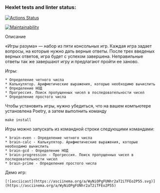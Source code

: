 ### Hexlet tests and linter status:
[![Actions Status](https://github.com/eaha90/python-project-49/actions/workflows/hexlet-check.yml/badge.svg)](https://github.com/eaha90/python-project-49/actions)

[![Maintainability](https://api.codeclimate.com/v1/badges/86f36ebddad41482df90/maintainability)](https://codeclimate.com/github/eaha90/python-project-49/maintainability)


Описание

«Игры разума» — набор из пяти консольных игр. Каждая игра задает вопросы, на которые нужно дать верные ответы. После трех введеных верных ответов, игра будет с успехом завершена. Неправильные ответы так же завершают игру и предлагают пройти ее заново.

Игры:

    * Определение четного числа
    * Калькулятор. Арифметические выражения, которые необходимо вычислить
    * Определение НОД
    * Прогрессия. Поиск пропущенных чисел в последовательности чисел
    * Определение простого числа

Чтобы установить игры, нужно убедиться, что на вашем компьютере установлена ​​Poetry, а затем выполнить команду

    make install
    
Игры можно запускать из командной строки следующими командами:
    
    * brain-even - Определение четного числа
    * brain-calc - Калькулятор. Арифметические выражения, которые необходимо вычислить
    * brain-gcd - Определение НОД
    * brain-progression - Прогрессия. Поиск пропущенных чисел в последовательности чисел
    * brain-prime - Определение простого числа

Демо игр:
        
    [![asciicast](https://asciinema.org/a/WyNiOPgFUNhr2aT2iTFEo2P55.svg)](https://asciinema.org/a/WyNiOPgFUNhr2aT2iTFEo2P55) 
        
